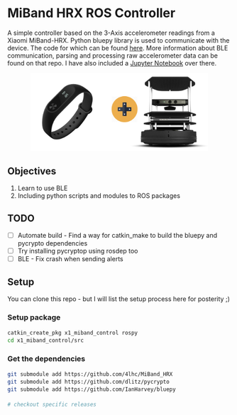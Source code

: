# MiBand HRX ROS Controller

A simple controller based on the 3-Axis accelerometer readings from a Xiaomi MiBand-HRX.
Python bluepy library is used to communicate with the device. The code for which can be found [here](https://github.com/4lhc/MiBand_HRX).
More information about BLE communication, parsing and processing raw accelerometer data can be found on that repo. I have also included a [Jupyter Notebook](https://github.com/4lhc/MiBand_HRX/blob/master/Notebook.ipynb) over there.

<p align="center">
<img src="mibandHRX.png" width="400">
</p>

## Objectives
1) Learn to use BLE
2) Including python scripts and modules to ROS packages

## TODO
- [ ] Automate build - Find a way for catkin_make to build the bluepy and pycrypto dependencies
- [ ] Try installing pycryptop using rosdep too
- [ ] BLE - Fix crash when sending alerts

## Setup
You can clone this repo - but I will list the setup process here for posterity ;)
### Setup package
```sh
catkin_create_pkg x1_miband_control rospy
cd x1_miband_control/src
```

### Get the dependencies
```sh
git submodule add https://github.com/4lhc/MiBand_HRX
git submodule add https://github.com/dlitz/pycrypto
git submodule add https://github.com/IanHarvey/bluepy

# checkout specific releases

```

